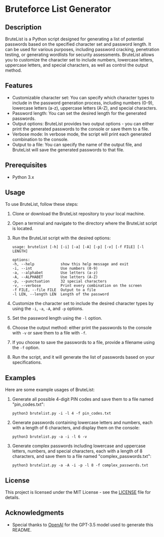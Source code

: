 # Bruteforce List Generator

## Description
BruteList is a Python script designed for generating a list of potential passwords based on the specified character set and password length. It can be used for various purposes, including password cracking, penetration testing, or generating wordlists for security assessments. BruteList allows you to customize the character set to include numbers, lowercase letters, uppercase letters, and special characters, as well as control the output method.

## Features
- Customizable character set: You can specify which character types to include in the password generation process, including numbers (0-9), lowercase letters (a-z), uppercase letters (A-Z), and special characters.
- Password length: You can set the desired length for the generated passwords.
- Output options: BruteList provides two output options - you can either print the generated passwords to the console or save them to a file.
- Verbose mode: In verbose mode, the script will print each generated combination to the console.
- Output to a file: You can specify the name of the output file, and BruteList will save the generated passwords to that file.

## Prerequisites
- Python 3.x

## Usage
To use BruteList, follow these steps:

1. Clone or download the BruteList repository to your local machine.

2. Open a terminal and navigate to the directory where the BruteList script is located.

3. Run the BruteList script with the desired options:

   ```
   usage: brutelist [-h] [-i] [-a] [-A] [-p] [-v] [-f FILE] [-l LENGTH]

   options:
   -h, --help            show this help message and exit
   -i, --int             Use numbers (0-9)
   -a, --alphabet        Use letters (a-z)
   -A, --ALPHABET        Use letters (A-Z)
   -p, --punctuation     32 special characters
   -v, --verbose         Print every combination on the screen
   -f FILE, --file FILE  Output to a file
   -l LEN, --length LEN  Length of the password
   ```

4. Customize the character set to include the desired character types by using the `-i`, `-a`, `-A`, and `-p` options.

5. Set the password length using the `-l` option.

6. Choose the output method: either print the passwords to the console with `-v` or save them to a file with `-f`.

7. If you choose to save the passwords to a file, provide a filename using the `-f` option.

8. Run the script, and it will generate the list of passwords based on your specifications.

## Examples
Here are some example usages of BruteList:

1. Generate all possible 4-digit PIN codes and save them to a file named "pin_codes.txt":
   ```
   python3 brutelist.py -i -l 4 -f pin_codes.txt
   ```

2. Generate passwords containing lowercase letters and numbers, each with a length of 6 characters, and display them on the console:
   ```
   python3 brutelist.py -a -i -l 6 -v
   ```

3. Generate complex passwords including lowercase and uppercase letters, numbers, and special characters, each with a length of 8 characters, and save them to a file named "complex_passwords.txt":
   ```
   python3 brutelist.py -a -A -i -p -l 8 -f complex_passwords.txt
   ```

## License
This project is licensed under the MIT License - see the [LICENSE](LICENSE) file for details.

## Acknowledgments
- Special thanks to [OpenAI](https://www.openai.com/) for the GPT-3.5 model used to generate this README.
